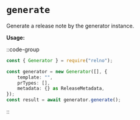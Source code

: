 # `generate`

Generate a release note by the generator instance.

**Usage:**

::code-group
```typescript [TypeScript]
const { Generator } = require("relno");

const generator = new Generator([], {
    template: "",
    prTypes: [],
    metadata: {} as ReleaseMetadata,
});
const result = await generator.generate();
```
::
